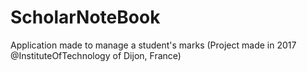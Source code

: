 # ScholarNoteBook
Application made to manage a student's marks (Project made in 2017 @InstituteOfTechnology of Dijon, France)
